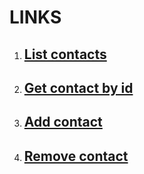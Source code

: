 # LINKS

1. ## [List contacts](https://ibb.co/c338VGm)

1. ## [Get contact by id](https://ibb.co/PFV6hL2)

1. ## [Add contact](https://ibb.co/T1LCST5)

1. ## [Remove contact](https://ibb.co/n0h0hD5)
